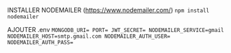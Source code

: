 INSTALLER NODEMAILER (https://www.nodemailer.com/)
`npm install nodemailer`

AJOUTER .env 
`
MONGODB_URI=
PORT=
JWT_SECRET=
NODEMAILER_SERVICE=gmail
NODEMAILER_HOST=smtp.gmail.com
NODEMAILER_AUTH_USER=
NODEMAILER_AUTH_PASS=
`
